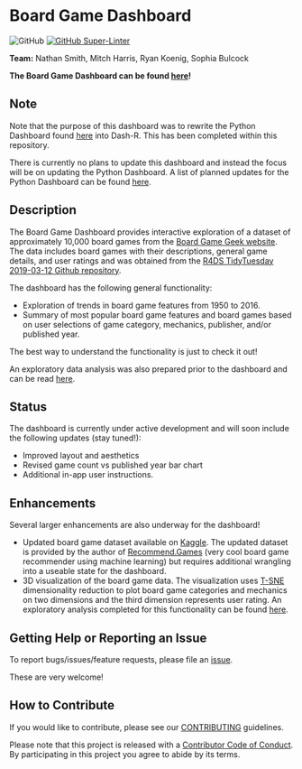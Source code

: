 # Board Game Dashboard

![GitHub](https://img.shields.io/github/license/ubco-mds-2020-labs/dashboard-project---r-group14) [![GitHub Super-Linter](https://github.com/ubco-mds-2020-labs/dashboard-project---r-group14/actions/workflows/linter.yml/badge.svg)](https://github.com/marketplace/actions/super-linter)

**Team:** Nathan Smith, Mitch Harris, Ryan Koenig, Sophia Bulcock

**The Board Game Dashboard can be found [here](https://boardgame-dashboard-data551.herokuapp.com/)!**

## Note

Note that the purpose of this dashboard was to rewrite the Python Dashboard found [here](https://github.com/ubco-mds-2020-labs/dashboard-project-group14) into Dash-R. This has been completed within this repository.

There is currently no plans to update this dashboard and instead the focus will be on updating the Python Dashboard. A list of planned updates for the Python Dashboard can be found [here](https://github.com/ubco-mds-2020-labs/dashboard-project-group14/issues).

## Description

The Board Game Dashboard provides interactive exploration of a dataset of approximately 10,000 board games from the [Board Game Geek website](https://boardgamegeek.com/). The data includes board games with their descriptions, general game details, and user ratings and was obtained from the [R4DS TidyTuesday 2019-03-12 Github repository](https://github.com/rfordatascience/tidytuesday/tree/master/data/2019/2019-03-12).

The dashboard has the following general functionality:

- Exploration of trends in board game features from 1950 to 2016.
- Summary of most popular board game features and board games based on user selections of game category, mechanics, publisher, and/or published year.

The best way to understand the functionality is just to check it out!

An exploratory data analysis was also prepared prior to the dashboard and can be read [here](https://github.com/ubco-mds-2020-labs/dashboard-project---r-group14/blob/main/reports/exploratory_data_analysis/boardgame_EDA.ipynb).

## Status

The dashboard is currently under active development and will soon include the following updates (stay tuned!):

- Improved layout and aesthetics
- Revised game count vs published year bar chart
- Additional in-app user instructions.

## Enhancements

Several larger enhancements are also underway for the dashboard!

- Updated board game dataset available on [Kaggle](https://www.kaggle.com/mshepherd/board-games). The updated dataset is provided by the author of [Recommend.Games](https://recommend.games/) (very cool board game recommender using machine learning) but requires additional wrangling into a useable state for the dashboard.
- 3D visualization of the board game data. The visualization uses [T-SNE](https://en.wikipedia.org/wiki/T-distributed_stochastic_neighbor_embedding) dimensionality reduction to plot board game categories and mechanics on two dimensions and the third dimension represents user rating. An exploratory analysis completed for this functionality can be found [here](https://github.com/ubco-mds-2020-labs/dashboard-project---r-group14/blob/main/reports/tsne_analysis/).

## Getting Help or Reporting an Issue

To report bugs/issues/feature requests, please file an
[issue](https://github.com/ubco-mds-2020-labs/dashboard-project---r-group14/issues).

These are very welcome!

## How to Contribute

If you would like to contribute, please see our
[CONTRIBUTING](https://github.com/ubco-mds-2020-labs/dashboard-project---r-group14/blob/main/CONTRIBUTING.md)
guidelines.

Please note that this project is released with a [Contributor Code of
Conduct](https://github.com/ubco-mds-2020-labs/dashboard-project---r-group14/blob/main/CODE_OF_CONDUCT.md).
By participating in this project you agree to abide by its terms.
